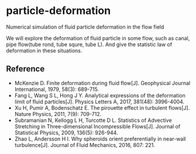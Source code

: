 # particle-deformation
Numerical simulation of fluid particle deformation in the flow field

We will explore the deformation of fluid particle in some flow, such as canal, 
pipe flow(tube rond, tube squre, tube L). And give the statistic law of deformation 
in these situations.

## Reference

* McKenzie D. Finite deformation during fluid flow[J]. Geophysical Journal International, 1979, 58(3): 689-715.
* Fang L, Wang S L, Hong J Y. Analytical expressions of the deformation limit of fluid particles[J]. Physics Letters A, 2017, 381(48): 3996-4004.
* Xu H, Pumir A, Bodenschatz E. The pirouette effect in turbulent flows[J]. Nature Physics, 2011, 7(9): 709-712.
* Subramanian N, Kellogg L H, Turcotte D L. Statistics of Advective Stretching in Three-dimensional Incompressible Flows[J]. Journal of Statistical Physics, 2009, 136(5): 926-944.
* Zhao L, Andersson H I. Why spheroids orient preferentially in near-wall turbulence[J]. Journal of Fluid Mechanics, 2016, 807: 221.

